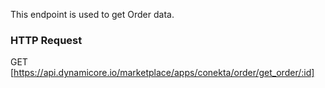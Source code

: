 This endpoint is used to get Order data.
### HTTP Request

GET [https://api.dynamicore.io/marketplace/apps/conekta/order/get_order/:id]
